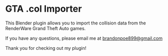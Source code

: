 # GTA .col Importer

This Blender plugin allows you to import the collision data from the RenderWare Grand Theft Auto games.

If you have any questions, please email me at brandonpoe899@gmail.com

Thank you for checking out my plugin!
